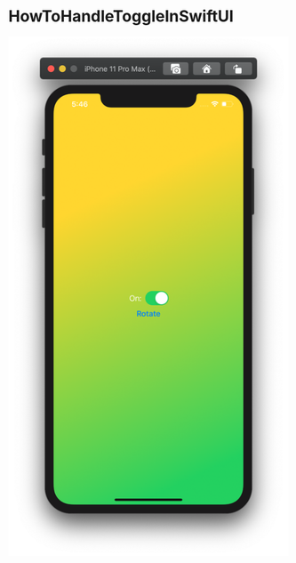 # HowToHandleToggleInSwiftUI

![](https://github.com/ram4ik/HowToHandleToggleInSwiftUI/blob/master/HowToHandleToggleInSwiftUI/Assets.xcassets/Screenshot%202020-05-03%20at%2017.46.22.imageset/Screenshot%202020-05-03%20at%2017.46.22.png)

